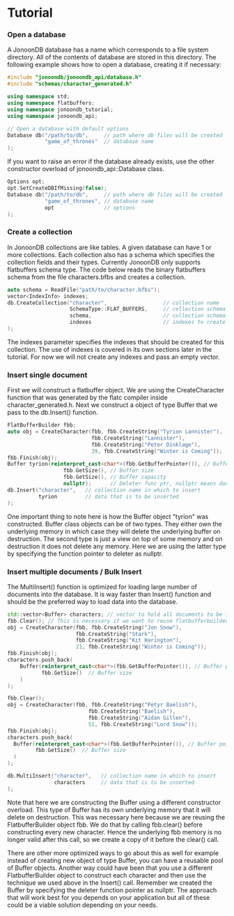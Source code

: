 # Tutorial

### Open a database
A JonoonDB database has a name which corresponds to a file system directory. All of the contents of database are stored in this directory. The following example shows how to open a database, creating it if necessary:
```c++
#include "jonoondb/jonoondb_api/database.h"
#include "schemas/character_generated.h"

using namespace std;
using namespace flatbuffers;
using namespace jonoondb_tutorial;
using namespace jonoondb_api;

// Open a database with default options
Database db("/path/to/db",     // path where db files will be created
            "game_of_thrones"  // database name              
);
```
If you want to raise an error if the database already exists, use the other constructor overload of jonoondb_api::Database class.
```c++
Options opt;
opt.SetCreateDBIfMissing(false);
Database db("/path/to/db",     // path where db files will be created
            "game_of_thrones", // database name 
            opt                // options             
);
```
### Create a collection
In JonoonDB collections are like tables. A given database can have 1 or more collections. Each collection also has a schema which specifies the collection fields and their types. Currently JonoonDB only supports flatbuffers schema type. The code below reads the binary flatbuffers schema from the file characters.bfbs and creates a collection.
```c++
auto schema = ReadFile("path/to/character.bfbs");
vector<IndexInfo> indexes;
db.CreateCollection("character",                  // collection name   
                    SchemaType::FLAT_BUFFERS,     // collection schema type
                    schema,                       // collection schema
                    indexes                       // indexes to create
);
```
The indexes parameter specifies the indexes that should be created for this collection. The use of indexes is covered in its own sections later in the tutorial. For now we will not create any indexes and pass an empty vector.
### Insert single document
First we will construct a flatbuffer object. We are using the CreateCharacter function that was generated by the flatc compiler inside character_generated.h. Next we construct a object of type Buffer that we pass to the db.Insert() function.
```C++
FlatBufferBuilder fbb;
auto obj = CreateCharacter(fbb, fbb.CreateString("Tyrion Lannister"),
                           fbb.CreateString("Lannister"),
                           fbb.CreateString("Peter Dinklage"),
                           39, fbb.CreateString("Winter is Coming"));
fbb.Finish(obj);
Buffer tyrion(reinterpret_cast<char*>(fbb.GetBufferPointer()), // Buffer pointer
                  fbb.GetSize(), // Buffer size
                  fbb.GetSize(), // Buffer capacity
                  nullptr);      // Deleter func ptr, nullptr means don't delete memory
db.Insert("character",   // collection name in which to insert
          tyrion         // data that is to be inserted
);
```
One important thing to note here is how the Buffer object "tyrion" was constructed. Buffer class objects can be of two types. They either own the underlying memory in which case they will delete the underlying buffer on destruction. The second type is just a view on top of some memory and on destruction it does not delete any memory. Here we are using the latter type by specifying the function pointer to deleter as nullptr. 
### Insert multiple documents / Bulk Insert
The MultiInsert() function is optimized for loading large number of documents into the database. It is way faster than Insert() function and should be the preferred way to load data into the database. 
```c++
std::vector<Buffer> characters; // vector to hold all documents to be inserted
fbb.Clear(); // This is necessary if we want to reuse flatbufferbuilder
obj = CreateCharacter(fbb, fbb.CreateString("Jon Snow"),
                      fbb.CreateString("Stark"),
                      fbb.CreateString("Kit Harington"),
                      21, fbb.CreateString("Winter is Coming"));
fbb.Finish(obj);
characters.push_back(
    Buffer(reinterpret_cast<char*>(fbb.GetBufferPointer()), // Buffer pointer
           fbb.GetSize()  // Buffer size
    )
);

fbb.Clear();
obj = CreateCharacter(fbb, fbb.CreateString("Petyr Baelish"),
                          fbb.CreateString("Baelish"),
                          fbb.CreateString("Aidan Gillen"),
                          51, fbb.CreateString("Lord Snow"));
fbb.Finish(obj);
characters.push_back(
  Buffer(reinterpret_cast<char*>(fbb.GetBufferPointer()), // Buffer pointer
         fbb.GetSize()  // Buffer size
  )
);

db.MultiInsert("character",   // collection name in which to insert
               characters     // data that is to be inserted
);
```
Note that here we are constructing the Buffer using a different constructor overload. This type of Buffer has its own underlying memory that it will delete on destruction. This was necessary here because we are reusing the FlatbufferBuilder object fbb. We do that by calling fbb.clear() before constructing every new character. Hence the underlying fbb memory is no longer valid after this call, so we create a copy of it before the clear() call.

There are other more optimized ways to go about this as well for example instead of creating new object of type Buffer, you can have a reusable pool of Buffer objects. Another way could have been that you use a different FlatbufferBuilder object to construct each character and then use the technique we used above in the Insert() call. Remember we created the Buffer by specifying the deleter function pointer as nullptr. The approach that will work best for you depends on your application but all of these could be a viable solution depending on your needs.

